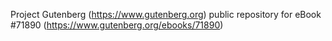 Project Gutenberg (https://www.gutenberg.org) public repository
for eBook #71890 (https://www.gutenberg.org/ebooks/71890)
